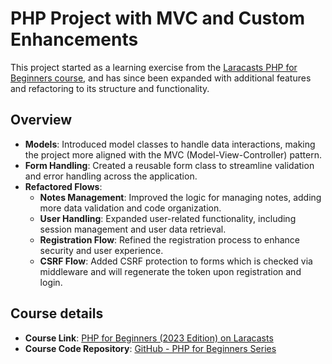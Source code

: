 # PHP Project with MVC and Custom Enhancements

This project started as a learning exercise from the [Laracasts PHP for Beginners course](https://laracasts.com/series/php-for-beginners-2023-edition), and has since been expanded with additional features and refactoring to its structure and functionality.

## Overview

- **Models**: Introduced model classes to handle data interactions, making the project more aligned with the MVC (Model-View-Controller) pattern.
- **Form Handling**: Created a reusable form class to streamline validation and error handling across the application.
- **Refactored Flows**:
  - **Notes Management**: Improved the logic for managing notes, adding more data validation and code organization.
  - **User Handling**: Expanded user-related functionality, including session management and user data retrieval.
  - **Registration Flow**: Refined the registration process to enhance security and user experience.
  - **CSRF Flow**: Added CSRF protection to forms which is checked via middleware and will regenerate the token upon registration and login.

## Course details

- **Course Link**: [PHP for Beginners (2023 Edition) on Laracasts](https://laracasts.com/series/php-for-beginners-2023-edition)
- **Course Code Repository**: [GitHub - PHP for Beginners Series](https://github.com/laracasts/PHP-For-Beginners-Series)

